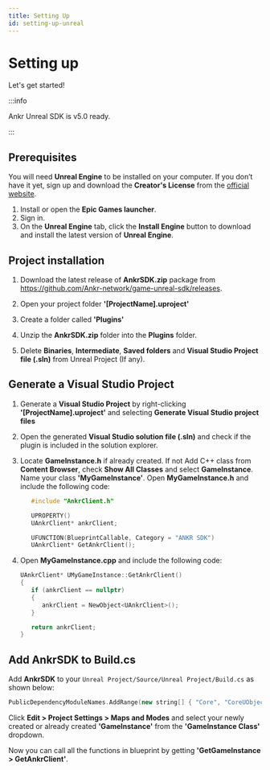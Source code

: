 ```yaml
---
title: Setting Up
id: setting-up-unreal
---
```

# Setting up

Let's get started!

:::info

Ankr Unreal SDK is v5.0 ready. 

:::

## Prerequisites

You will need **Unreal Engine** to be installed on your computer. If you don’t have it yet, sign up and download the **Creator's License** from the [official website](https://www.unrealengine.com/en-US/download).

1. Install or open the **Epic Games launcher**.
2. Sign in.  
3. On the **Unreal Engine** tab, click the **Install Engine** button to download and install the latest version of **Unreal Engine**. 

## Project installation

1. Download the latest release of **AnkrSDK.zip** package from https://github.com/Ankr-network/game-unreal-sdk/releases.

2. Open your project folder **'[ProjectName].uproject'**

3. Create a folder called **'Plugins'**

3. Unzip the **AnkrSDK.zip** folder into the **Plugins** folder.

4. Delete **Binaries**, **Intermediate**, **Saved folders** and **Visual Studio Project file (.sln)** from Unreal Project (If any).

## Generate a Visual Studio Project

1. Generate a **Visual Studio Project** by right-clicking **'[ProjectName].uproject'** and selecting **Generate Visual Studio project files**

2. Open the generated **Visual Studio solution file (.sln)** and check if the plugin is included in the solution explorer.

3. Locate **GameInstance.h** if already created. If not Add C++ class from **Content Browser**, check **Show All Classes** and select **GameInstance**. Name your class **'MyGameInstance'**.
Open **MyGameInstance.h** and include the following code:

   ```cpp
      #include "AnkrClient.h"

      UPROPERTY()
      UAnkrClient* ankrClient;

      UFUNCTION(BlueprintCallable, Category = "ANKR SDK")
      UAnkrClient* GetAnkrClient();
   ```

4. Open **MyGameInstance.cpp** and include the following code:

   ```cpp
   UAnkrClient* UMyGameInstance::GetAnkrClient()
   {
      if (ankrClient == nullptr)
      {
         ankrClient = NewObject<UAnkrClient>();
      }

      return ankrClient;
   }
   ```

## Add AnkrSDK to Build.cs

Add **AnkrSDK** to your `Unreal Project/Source/Unreal Project/Build.cs` as shown below:

```cpp
PublicDependencyModuleNames.AddRange(new string[] { "Core", "CoreUObject", "Engine", "InputCore", "AnkrSDK" });
```

Click **Edit > Project Settings > Maps and Modes** and select your newly created or already created **'GameInstance'** from the **'GameInstance Class'** dropdown.

Now you can call all the functions in blueprint by getting **'GetGameInstance > GetAnkrClient'**.